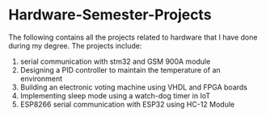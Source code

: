 # Hardware-Semester-Projects
The following contains all the projects related to hardware that I have done during my degree. 
The projects include:
1. serial communication with stm32 and GSM 900A module
2. Designing a PID controller to maintain the temperature of an environment
3. Building an electronic voting machine using VHDL and FPGA boards
4. Implementing sleep mode using a watch-dog timer in IoT
5. ESP8266 serial communication with ESP32 using HC-12 Module     
